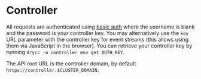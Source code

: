<h1>Controller</h1>


All requests are authenticated using [basic auth](https://en.wikipedia.org/wiki/Basic_access_authentication) where the username is blank and the password is your controller key. You may alternatively use the `key` URL parameter with the controller key for event streams (this allows using them via JavaScript in the browser). You can retrieve your controller key by running `drycc -a controller env get AUTH_KEY`.

The API root URL is the controller domain, by default `https://controller.$CLUSTER_DOMAIN`.
